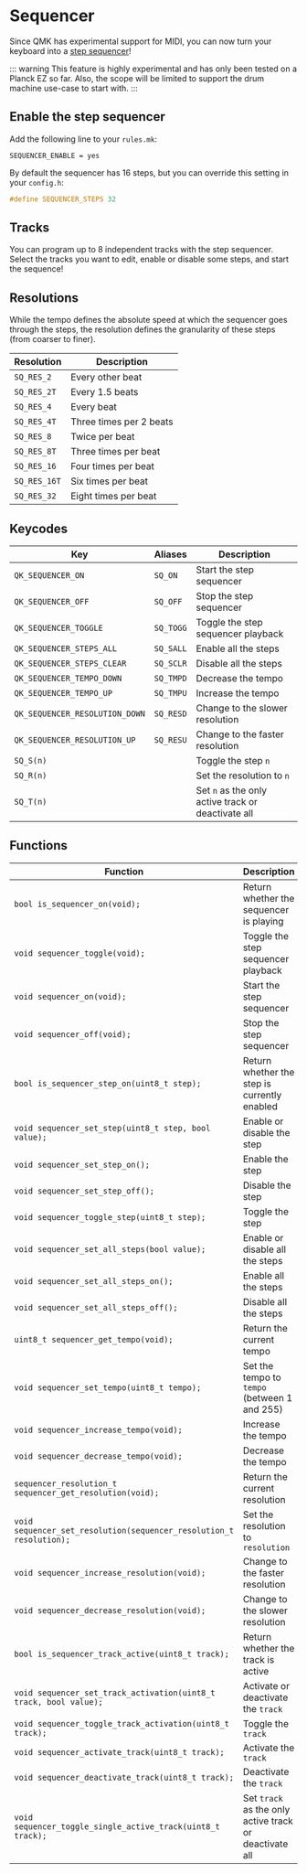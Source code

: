 # Sequencer

Since QMK has experimental support for MIDI, you can now turn your keyboard into a [step sequencer](https://en.wikipedia.org/wiki/Music_sequencer#Step_sequencers)!

::: warning
This feature is highly experimental and has only been tested on a Planck EZ so far. Also, the scope will be limited to support the drum machine use-case to start with.
:::

## Enable the step sequencer

Add the following line to your `rules.mk`:

```make
SEQUENCER_ENABLE = yes
```

By default the sequencer has 16 steps, but you can override this setting in your `config.h`:

```c
#define SEQUENCER_STEPS 32
```

## Tracks

You can program up to 8 independent tracks with the step sequencer. Select the tracks you want to edit, enable or disable some steps, and start the sequence!

## Resolutions

While the tempo defines the absolute speed at which the sequencer goes through the steps, the resolution defines the granularity of these steps (from coarser to finer).

|Resolution   |Description            |
|----------   |-----------            |
|`SQ_RES_2`   |Every other beat       |
|`SQ_RES_2T`  |Every 1.5 beats        |
|`SQ_RES_4`   |Every beat             |
|`SQ_RES_4T`  |Three times per 2 beats|
|`SQ_RES_8`   |Twice per beat         |
|`SQ_RES_8T`  |Three times per beat   |
|`SQ_RES_16`  |Four times per beat    |
|`SQ_RES_16T` |Six times per beat     |
|`SQ_RES_32`  |Eight times per beat   |

## Keycodes

|Key                            |Aliases  |Description                                        |
|-------------------------------|---------|---------------------------------------------------|
|`QK_SEQUENCER_ON`              |`SQ_ON`  |Start the step sequencer                           |
|`QK_SEQUENCER_OFF`             |`SQ_OFF` |Stop the step sequencer                            |
|`QK_SEQUENCER_TOGGLE`          |`SQ_TOGG`|Toggle the step sequencer playback                 |
|`QK_SEQUENCER_STEPS_ALL`       |`SQ_SALL`|Enable all the steps                               |
|`QK_SEQUENCER_STEPS_CLEAR`     |`SQ_SCLR`|Disable all the steps                              |
|`QK_SEQUENCER_TEMPO_DOWN`      |`SQ_TMPD`|Decrease the tempo                                 |
|`QK_SEQUENCER_TEMPO_UP`        |`SQ_TMPU`|Increase the tempo                                 |
|`QK_SEQUENCER_RESOLUTION_DOWN` |`SQ_RESD`|Change to the slower resolution                    |
|`QK_SEQUENCER_RESOLUTION_UP`   |`SQ_RESU`|Change to the faster resolution                    |
|`SQ_S(n)`                      |         |Toggle the step `n`                                |
|`SQ_R(n)`                      |         |Set the resolution to `n`                          |
|`SQ_T(n)`                      |         |Set `n` as the only active track or deactivate all |

## Functions

|Function                                                             |Description                                            |
|--------                                                             |-----------                                            |
|`bool is_sequencer_on(void);`                                        |Return whether the sequencer is playing                |
|`void sequencer_toggle(void);`                                       |Toggle the step sequencer playback                     |
|`void sequencer_on(void);`                                           |Start the step sequencer                               |
|`void sequencer_off(void);`                                          |Stop the step sequencer                                |
|`bool is_sequencer_step_on(uint8_t step);`                           |Return whether the step is currently enabled           |
|`void sequencer_set_step(uint8_t step, bool value);`                 |Enable or disable the step                             |
|`void sequencer_set_step_on();`                                      |Enable the step                                        |
|`void sequencer_set_step_off();`                                     |Disable the step                                       |
|`void sequencer_toggle_step(uint8_t step);`                          |Toggle the step                                        |
|`void sequencer_set_all_steps(bool value);`                          |Enable or disable all the steps                        |
|`void sequencer_set_all_steps_on();`                                 |Enable all the steps                                   |
|`void sequencer_set_all_steps_off();`                                |Disable all the steps                                  |
|`uint8_t sequencer_get_tempo(void);`                                 |Return the current tempo                               |
|`void sequencer_set_tempo(uint8_t tempo);`                           |Set the tempo to `tempo` (between 1 and 255)           |
|`void sequencer_increase_tempo(void);`                               |Increase the tempo                                     |
|`void sequencer_decrease_tempo(void);`                               |Decrease the tempo                                     |
|`sequencer_resolution_t sequencer_get_resolution(void);`             |Return the current resolution                          |
|`void sequencer_set_resolution(sequencer_resolution_t resolution);`  |Set the resolution to `resolution`                     |
|`void sequencer_increase_resolution(void);`                          |Change to the faster resolution                        |
|`void sequencer_decrease_resolution(void);`                          |Change to the slower resolution                        |
|`bool is_sequencer_track_active(uint8_t track);`                     |Return whether the track is active                     |
|`void sequencer_set_track_activation(uint8_t track, bool value);`    |Activate or deactivate the `track`                     |
|`void sequencer_toggle_track_activation(uint8_t track);`             |Toggle the `track`                                     |
|`void sequencer_activate_track(uint8_t track);`                      |Activate the `track`                                   |
|`void sequencer_deactivate_track(uint8_t track);`                    |Deactivate the `track`                                 |
|`void sequencer_toggle_single_active_track(uint8_t track);`          |Set `track` as the only active track or deactivate all |
